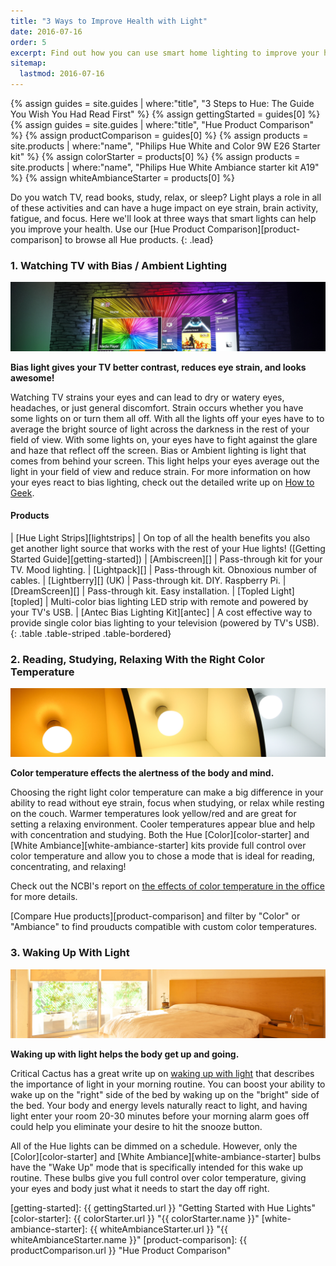 ```yaml
---
title: "3 Ways to Improve Health with Light"
date: 2016-07-16
order: 5
excerpt: Find out how you can use smart home lighting to improve your health during normal activities like sleep, reading, and watching TV.
sitemap:
  lastmod: 2016-07-16
---
```

{% assign guides = site.guides | where:"title", "3 Steps to Hue: The Guide You Wish You Had Read First" %}
{% assign gettingStarted = guides[0] %}
{% assign guides = site.guides | where:"title", "Hue Product Comparison" %}
{% assign productComparison = guides[0] %}
{% assign products = site.products | where:"name", "Philips Hue White and Color 9W E26 Starter kit" %}
{% assign colorStarter = products[0] %}
{% assign products = site.products | where:"name", "Philips Hue White Ambiance starter kit A19" %}
{% assign whiteAmbianceStarter = products[0] %}

Do you watch TV, read books, study, relax, or sleep? Light plays a role in all of these activities and can have a huge impact on eye strain, brain activity, fatigue, and focus. Here we'll look at three ways that smart lights can help you improve your health. Use our [Hue Product Comparison][product-comparison] to browse all Hue products.
{: .lead}

### 1. Watching TV with Bias / Ambient Lighting

<img src="/images/guides/bias-light.png" class="img-responsive" alt="Bias Light / Ambient Light" />

**Bias light gives your TV better contrast, reduces eye strain, and looks awesome!**

Watching TV strains your eyes and can lead to dry or watery eyes, headaches, or just general discomfort. Strain occurs whether you have some lights on or turn them all off. With all the lights off your eyes have to to average the bright source of light across the darkness in the rest of your field of view. With some lights on, your eyes have to fight against the glare and haze that reflect off the screen. Bias or Ambient lighting is light that comes from behind your screen. This light helps your eyes average out the light in your field of view and reduce strain. For more information on how your eyes react to bias lighting, check out the detailed write up on [How to Geek][howtogeek].

#### Products

<div class="row">
<div class="col-sm-12">
<div class="table-responsive" markdown="1">
| [Hue Light Strips][lightstrips] | On top of all the health benefits you also get another light source that works with the rest of your Hue lights! ([Getting Started Guide][getting-started])
| [Ambiscreen][] | Pass-through kit for your TV. Mood lighting.
| [Lightpack][] | Pass-through kit. Obnoxious number of cables.
| [Lightberry][] (UK) | Pass-through kit. DIY. Raspberry Pi.
| [DreamScreen][] | Pass-through kit. Easy installation.
| [Topled Light][topled] | Multi-color bias lighting LED strip with remote and powered by your TV's USB.
| [Antec Bias Lighting Kit][antec] | A cost effective way to provide single color bias lighting to your television (powered by TV's USB).
{: .table .table-striped .table-bordered}
</div>
</div>
</div>

### 2. Reading, Studying, Relaxing With the Right Color Temperature

<img src="/images/guides/light-temperatures.png" class="img-responsive" alt="Light Temperature" />

**Color temperature effects the alertness of the body and mind.**

Choosing the right light color temperature can make a big difference in your ability to read without eye strain, focus when studying, or relax while resting on the couch. Warmer temperatures look yellow/red and are great for setting a relaxing environment. Cooler temperatures appear blue and help with concentration and studying.  Both the Hue [Color][color-starter] and [White Ambiance][white-ambiance-starter] kits provide full control over color temperature and allow you to chose a mode that is ideal for reading, concentrating, and relaxing!

Check out the NCBI's report on [the effects of color temperature in the office][ncbi] for more details.

[Compare Hue products][product-comparison] and filter by "Color" or "Ambiance" to find prouducts compatible with custom color temperatures.

### 3. Waking Up With Light

<img src="/images/guides/wake-up-light.png" class="img-responsive" alt="Wake up light" />

**Waking up with light helps the body get up and going.**

Critical Cactus has a great write up on [waking up with light][wake-up-light] that describes the importance of light in your morning routine. You can boost your ability to wake up on the "right" side of the bed by waking up on the "bright" side of the bed. Your body and energy levels naturally react to light, and having light enter your room 20-30 minutes before your morning alarm goes off could help you eliminate your desire to hit the snooze button.

All of the Hue lights can be dimmed on a schedule. However, only the [Color][color-starter] and [White Ambiance][white-ambiance-starter] bulbs have the "Wake Up" mode that is specifically intended for this wake up routine. These bulbs give you full control over color temperature, giving your eyes and body just what it needs to start the day off right.

[howtogeek]: http://www.howtogeek.com/213464/how-to-decrease-eye-fatigue-while-watching-tv-and-gaming-with-bias-lighting/ "Decrease eye fatigue"
[lightstrips]: https://www.amazon.com/Philips-800284-Lightstrip-Plus-Generation/dp/B014H2OXYU/ref=as_li_ss_tl?ie=UTF8&qid=1468703098&sr=8-1&keywords=hue+light+strips&linkCode=ll1&tag=meethue-20&linkId=f63f560f9a5f9c814e81d8abd55a686c "Hue Light Strips"
[ambiscreen]: http://ambiscreen.tv/ "Ambiscreen"
[lightpack]: http://www.lightpack.tv/ "Lightpack"
[lightberry]: http://www.amazon.co.uk/gp/product/B01I48ES66/ref=as_li_qf_sp_asin_il_tl?ie=UTF8&camp=1634&creative=6738&creativeASIN=B01I48ES66&linkCode=as2&tag=mehu02-21 "Lightberry"
[dreamscreen]: http://www.dreamscreentv.com/ "DreamScreen"
[antec]: https://www.amazon.com/Antec-Lighting-HDTV-51-1-Inch-increase/dp/B007TG5EG8/ref=as_li_ss_tl?ie=UTF8&dpID=41R3KZbbaML&dpSrc=sims&preST=_AC_UL160_SR160,160_&psc=1&refRID=Q0MCRS877XV8SPBSGSB4&linkCode=ll1&tag=meethue-20&linkId=49876e8635af7ee92ef6882efa458490 "Antec Lighting"
[topled]: https://www.amazon.com/Topled-Backlight-Light-Lighting-Desktop/dp/B01DJ8VCB0/ref=as_li_ss_tl?ie=UTF8&qid=1468703302&sr=8-4&keywords=tv+ambient+lighting&linkCode=ll1&tag=meethue-20&linkId=4a93ba79ce25ca2c3dc93f1d3c795012 "Topled Bias Lighting"
[ncbi]: http://www.ncbi.nlm.nih.gov/pmc/articles/PMC1779263/ "Effects of office lighting"
[wake-up-light]: http://www.criticalcactus.com/wake-up-light/ "Wake-up light"
[getting-started]: {{ gettingStarted.url }} "Getting Started with Hue Lights"
[color-starter]: {{ colorStarter.url }} "{{ colorStarter.name }}"
[white-ambiance-starter]: {{ whiteAmbianceStarter.url }} "{{ whiteAmbianceStarter.name }}"
[product-comparison]: {{ productComparison.url }} "Hue Product Comparison"
